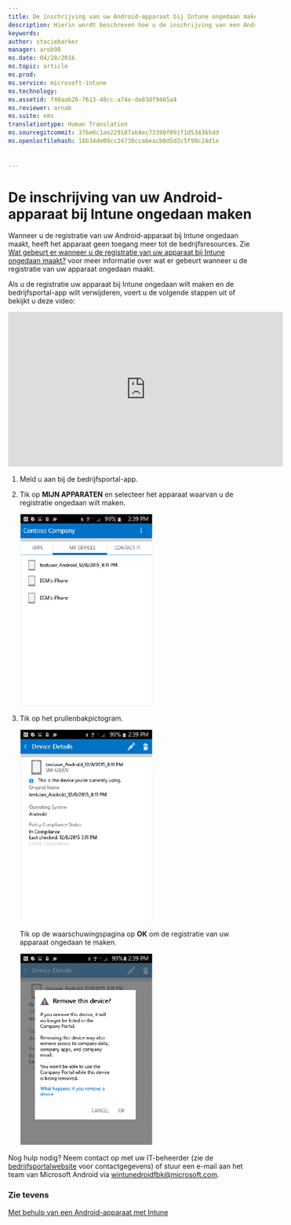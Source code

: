 ```yaml
---
title: De inschrijving van uw Android-apparaat bij Intune ongedaan maken | Microsoft Intune
description: Hierin wordt beschreven hoe u de inschrijving van een Android-apparaat bij Intune ongedaan kunt maken
keywords: 
author: staciebarker
manager: arob98
ms.date: 04/28/2016
ms.topic: article
ms.prod: 
ms.service: microsoft-intune
ms.technology: 
ms.assetid: f40aab26-7613-48cc-a74e-de83df9465a4
ms.reviewer: arnab
ms.suite: ems
translationtype: Human Translation
ms.sourcegitcommit: 376e6c1ae229187ab8ec73390f091f1d534365dd
ms.openlocfilehash: 18b34de09cc24730cca6eacb0d5d2c5f99c24d1e


---
```



# De inschrijving van uw Android-apparaat bij Intune ongedaan maken

Wanneer u de registratie van uw Android-apparaat bij Intune ongedaan maakt, heeft het apparaat geen toegang meer tot de bedrijfsresources.  Zie [Wat gebeurt er wanneer u de registratie van uw apparaat bij Intune ongedaan maakt?](what-happens-if-you-unenroll-your-device-from-intune-android.md) voor meer informatie over wat er gebeurt wanneer u de registratie van uw apparaat ongedaan maakt.

Als u de registratie uw apparaat bij Intune ongedaan wilt maken en de bedrijfsportal-app wilt verwijderen, voert u de volgende stappen uit of bekijkt u deze video:

<iframe width="560" height="315" src="https://www.youtube.com/embed/watch?v=K-Vi7lNfaMk&feature=youtu.be" frameborder="0" allowfullscreen></iframe> 

1.  Meld u aan bij de bedrijfsportal-app.

2.  Tik op **MIJN APPARATEN** en selecteer het apparaat waarvan u de registratie ongedaan wilt maken.

    ![android-bedrijfsportal-uitschrijven-kiezen-apparaat](./media/andr-1-my-devices-choose.png)

3.  Tik op het prullenbakpictogram.

    ![android-bedrijfsportal-uitschrijven-tikken-prullenbak](./media/andr-2-tap-trashcan.png)

    Tik op de waarschuwingspagina op **OK** om de registratie van uw apparaat ongedaan te maken.

    ![android-bedrijfsportal-uitschrijven-waarschuwing](./media/andr-3-warning-about-remove.png)

Nog hulp nodig? Neem contact op met uw IT-beheerder (zie de [bedrijfsportalwebsite](http://portal.manage.microsoft.com) voor contactgegevens) of stuur een e-mail aan het team van Microsoft Android via wintunedroidfbk@microsoft.com.


### Zie tevens
[Met behulp van een Android-apparaat met Intune](using-your-android-device-with-intune.md)


<!--HONumber=Jul16_HO3-->


